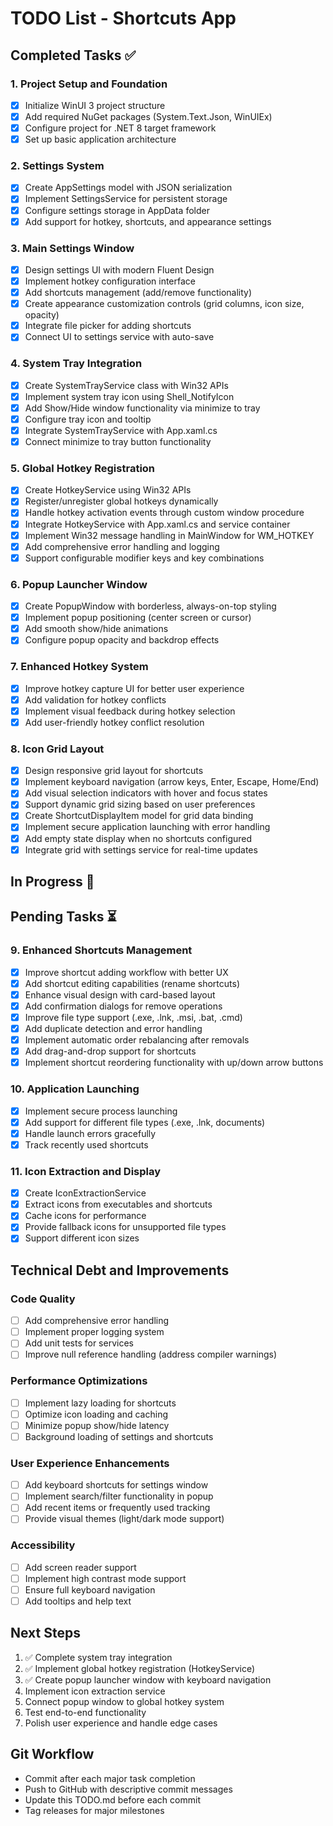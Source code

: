 # TODO List - Shortcuts App

## Completed Tasks ✅

### 1. Project Setup and Foundation
- [x] Initialize WinUI 3 project structure
- [x] Add required NuGet packages (System.Text.Json, WinUIEx)
- [x] Configure project for .NET 8 target framework
- [x] Set up basic application architecture

### 2. Settings System
- [x] Create AppSettings model with JSON serialization
- [x] Implement SettingsService for persistent storage
- [x] Configure settings storage in AppData folder
- [x] Add support for hotkey, shortcuts, and appearance settings

### 3. Main Settings Window
- [x] Design settings UI with modern Fluent Design
- [x] Implement hotkey configuration interface
- [x] Add shortcuts management (add/remove functionality)
- [x] Create appearance customization controls (grid columns, icon size, opacity)
- [x] Integrate file picker for adding shortcuts
- [x] Connect UI to settings service with auto-save

### 4. System Tray Integration
- [x] Create SystemTrayService class with Win32 APIs
- [x] Implement system tray icon using Shell_NotifyIcon
- [x] Add Show/Hide window functionality via minimize to tray
- [x] Configure tray icon and tooltip
- [x] Integrate SystemTrayService with App.xaml.cs
- [x] Connect minimize to tray button functionality

### 5. Global Hotkey Registration
- [x] Create HotkeyService using Win32 APIs
- [x] Register/unregister global hotkeys dynamically
- [x] Handle hotkey activation events through custom window procedure
- [x] Integrate HotkeyService with App.xaml.cs and service container
- [x] Implement Win32 message handling in MainWindow for WM_HOTKEY
- [x] Add comprehensive error handling and logging
- [x] Support configurable modifier keys and key combinations

### 6. Popup Launcher Window
- [x] Create PopupWindow with borderless, always-on-top styling
- [x] Implement popup positioning (center screen or cursor)
- [x] Add smooth show/hide animations
- [x] Configure popup opacity and backdrop effects

### 7. Enhanced Hotkey System
- [x] Improve hotkey capture UI for better user experience
- [x] Add validation for hotkey conflicts
- [x] Implement visual feedback during hotkey selection
- [x] Add user-friendly hotkey conflict resolution

### 8. Icon Grid Layout
- [x] Design responsive grid layout for shortcuts
- [x] Implement keyboard navigation (arrow keys, Enter, Escape, Home/End)
- [x] Add visual selection indicators with hover and focus states
- [x] Support dynamic grid sizing based on user preferences
- [x] Create ShortcutDisplayItem model for grid data binding
- [x] Implement secure application launching with error handling
- [x] Add empty state display when no shortcuts configured
- [x] Integrate grid with settings service for real-time updates

## In Progress 🔄

## Pending Tasks ⏳

### 9. Enhanced Shortcuts Management
- [x] Improve shortcut adding workflow with better UX
- [x] Add shortcut editing capabilities (rename shortcuts)
- [x] Enhance visual design with card-based layout
- [x] Add confirmation dialogs for remove operations
- [x] Improve file type support (.exe, .lnk, .msi, .bat, .cmd)
- [x] Add duplicate detection and error handling
- [x] Implement automatic order rebalancing after removals
- [x] Add drag-and-drop support for shortcuts  
- [x] Implement shortcut reordering functionality with up/down arrow buttons

### 10. Application Launching
- [x] Implement secure process launching
- [x] Add support for different file types (.exe, .lnk, documents)
- [x] Handle launch errors gracefully
- [x] Track recently used shortcuts

### 11. Icon Extraction and Display
- [x] Create IconExtractionService
- [x] Extract icons from executables and shortcuts
- [x] Cache icons for performance
- [x] Provide fallback icons for unsupported file types
- [x] Support different icon sizes

## Technical Debt and Improvements

### Code Quality
- [ ] Add comprehensive error handling
- [ ] Implement proper logging system
- [ ] Add unit tests for services
- [ ] Improve null reference handling (address compiler warnings)

### Performance Optimizations
- [ ] Implement lazy loading for shortcuts
- [ ] Optimize icon loading and caching
- [ ] Minimize popup show/hide latency
- [ ] Background loading of settings and shortcuts

### User Experience Enhancements
- [ ] Add keyboard shortcuts for settings window
- [ ] Implement search/filter functionality in popup
- [ ] Add recent items or frequently used tracking
- [ ] Provide visual themes (light/dark mode support)

### Accessibility
- [ ] Add screen reader support
- [ ] Implement high contrast mode support
- [ ] Ensure full keyboard navigation
- [ ] Add tooltips and help text

## Next Steps
1. ✅ Complete system tray integration
2. ✅ Implement global hotkey registration (HotkeyService)
3. ✅ Create popup launcher window with keyboard navigation
4. Implement icon extraction service
5. Connect popup window to global hotkey system
6. Test end-to-end functionality
7. Polish user experience and handle edge cases

## Git Workflow
- Commit after each major task completion
- Push to GitHub with descriptive commit messages
- Update this TODO.md before each commit
- Tag releases for major milestones